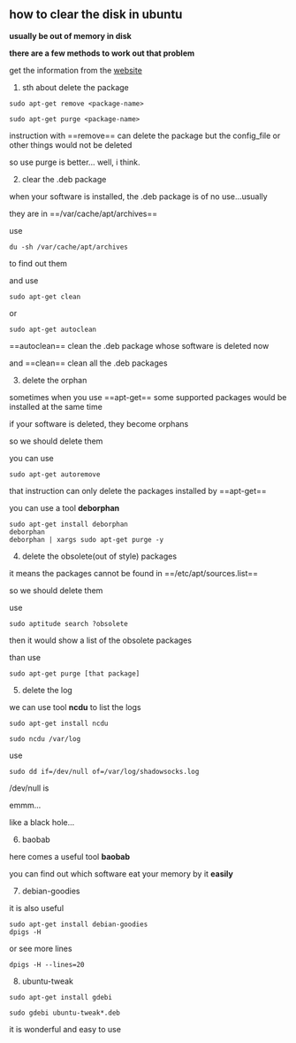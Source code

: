 ## how to clear the disk in ubuntu

**usually be out of memory in disk**

**there are a few methods to work out that problem**

get the information from the [website](https://www.linuxdashen.com/debianubuntu%E6%B8%85%E7%90%86%E7%A1%AC%E7%9B%98%E7%A9%BA%E9%97%B4%E7%9A%848%E4%B8%AA%E6%8A%80%E5%B7%A7)

1. sth about delete the package

```
sudo apt-get remove <package-name>

sudo apt-get purge <package-name>
```
instruction with ==remove== can delete the package but the config_file or other things would not be deleted

so use purge is better... well, i think.

2. clear the .deb package

when your software is installed, the .deb package is of no use...usually

they are in ==/var/cache/apt/archives==

use 
```
du -sh /var/cache/apt/archives
```
to find out them

and use 
```
sudo apt-get clean
```
or
```
sudo apt-get autoclean
```
==autoclean== clean the .deb package whose software is deleted now

and ==clean== clean all the .deb packages

3. delete the orphan

sometimes when you use ==apt-get== some supported packages would be installed at the same time

if your software is deleted, they become orphans

so we should delete them

you can use
```
sudo apt-get autoremove
```
that instruction can only delete the packages installed by ==apt-get==

you can use a tool **deborphan**
```
sudo apt-get install deborphan
deborphan
deborphan | xargs sudo apt-get purge -y
```

4. delete the obsolete(out of style) packages

it means the packages cannot be found in ==/etc/apt/sources.list==

so we should delete them

use 
```
sudo aptitude search ?obsolete
```
then it would show a list of the obsolete packages

than use 
```
sudo apt-get purge [that package]
```

5. delete the log

we can use tool **ncdu** to list the logs 

```
sudo apt-get install ncdu

sudo ncdu /var/log

```
use 
```
sudo dd if=/dev/null of=/var/log/shadowsocks.log
```
/dev/null is 

emmm...

like a black hole...

6. baobab

here comes a useful tool **baobab**

you can find out which software eat your memory by it **easily**

7. debian-goodies

it is also useful

```
sudo apt-get install debian-goodies
dpigs -H
```

or see more lines

```
dpigs -H --lines=20
```

8. ubuntu-tweak
```
sudo apt-get install gdebi

sudo gdebi ubuntu-tweak*.deb
```

it is wonderful and easy to use



